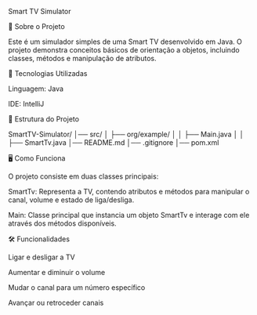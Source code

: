 Smart TV Simulator

📌 Sobre o Projeto

Este é um simulador simples de uma Smart TV desenvolvido em Java. O projeto demonstra conceitos básicos de orientação a objetos, incluindo classes, métodos e manipulação de atributos.

🚀 Tecnologias Utilizadas

Linguagem: Java

IDE: IntelliJ

📁 Estrutura do Projeto

SmartTV-Simulator/
│── src/
│   ├── org/example/
│   │   ├── Main.java
│   │   ├── SmartTv.java
│── README.md
│── .gitignore
│── pom.xml

🖥️ Como Funciona

O projeto consiste em duas classes principais:

SmartTv: Representa a TV, contendo atributos e métodos para manipular o canal, volume e estado de liga/desliga.

Main: Classe principal que instancia um objeto SmartTv e interage com ele através dos métodos disponíveis.

🛠️ Funcionalidades

Ligar e desligar a TV

Aumentar e diminuir o volume

Mudar o canal para um número específico

Avançar ou retroceder canais
